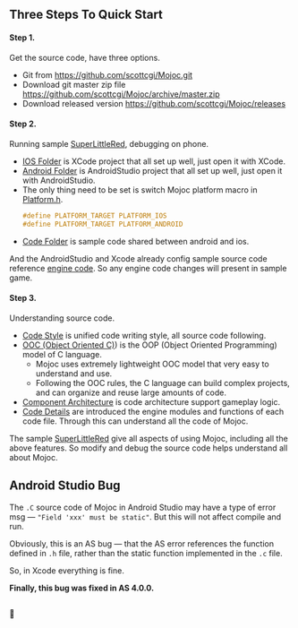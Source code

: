## Three Steps To Quick Start

#### Step 1.
Get the source code, have three options.

* Git from <https://github.com/scottcgi/Mojoc.git>
* Download git master zip file <https://github.com/scottcgi/Mojoc/archive/master.zip>
* Download released version <https://github.com/scottcgi/Mojoc/releases>

#### Step 2.

Running sample [SuperLittleRed](https://github.com/scottcgi/Mojoc/tree/master/Samples/SuperLittleRed), debugging on phone.

  * [IOS Folder](https://github.com/scottcgi/Mojoc/tree/master/Samples/SuperLittleRed/IOS) is XCode project that all set up well, just open it with XCode. 
  * [Android Folder](https://github.com/scottcgi/Mojoc/tree/master/Samples/SuperLittleRed/Android) is AndroidStudio project that all set up well, just open it with AndroidStudio.
  * The only thing need to be set is switch Mojoc platform macro in [Platform.h](https://github.com/scottcgi/Mojoc/blob/master/Engine/Toolkit/Platform/Platform.h). 
    ```c
    #define PLATFORM_TARGET PLATFORM_IOS
    #define PLATFORM_TARGET PLATFORM_ANDROID
    ```
  * [Code Folder](https://github.com/scottcgi/Mojoc/tree/master/Samples/SuperLittleRed/Code) is sample code shared between android and ios.

And the AndroidStudio and Xcode already config sample source code reference [engine code](https://github.com/scottcgi/Mojoc/tree/master/Engine). So any engine code changes will present in sample game.

#### Step 3.
Understanding source code.

* [Code Style](./CodeStyle.md) is unified code writing style, all source code following.
* [OOC (Object Oriented C)](./OOC.md)) is the OOP (Object Oriented Programming) model of C language. 
  * Mojoc uses extremely lightweight OOC model that very easy to understand and use. 
  * Following the OOC rules, the C language can build complex projects, and can organize and reuse large amounts of code.
* [Component Architecture](./ComponentArchitecture.md) is code architecture support gameplay logic.
* [Code Details](./CodeDetails.md) are introduced the engine modules and functions of each code file. Through this can understand all the code of Mojoc.

The sample [SuperLittleRed](https://github.com/scottcgi/Mojoc/tree/master/Samples/SuperLittleRed) give all aspects of using Mojoc, including all the above features. So modify and debug the source code helps understand all about Mojoc.

## Android Studio Bug

The `.C` source code of Mojoc in Android Studio may have a type of error msg — `"Field 'xxx' must be static"`. But this will not affect compile and run.

Obviously, this is an AS bug — that the AS error references the function defined in `.h` file, rather than the static function implemented in the `.c` file.

So, in Xcode everything is fine.

**Finally, this bug was fixed in AS 4.0.0.**

##
:door: